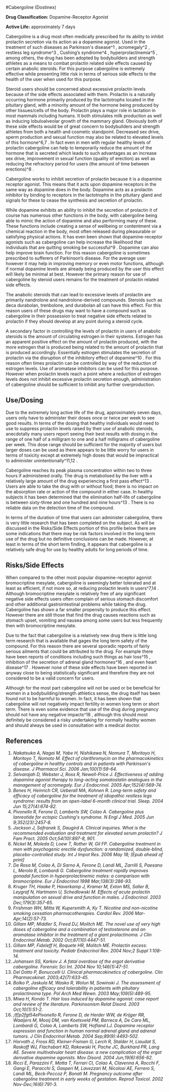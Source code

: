 #Cabergoline (Dostinex)
 
**Drug Classification:** Dopamine-Receptor Agonist

**Active Life:** approximately 7 days

Cabergoline is a drug most often medically prescribed for its ability to inhibit prolactin secretion via its action as a dopamine agonist. Used in the treatment of such diseases as Parkinson's disease^1 , acromegaly^2 , restless leg syndrome^3 , Cushing’s syndrome^4 , hyperprolactinemia^5 , among others, the drug has been adopted by bodybuilders and strength athletes as a means to combat prolactin related side effects caused by certain anabolic steroids. For this purpose cabergoline is extremely effective while presenting little risk in terms of serious side effects to the health of the user when used for this purpose.

Steroid users should be concerned about excessive prolactin levels because of the side effects associated with them. Prolactin is a naturally occurring hormone primarily produced by the lactotrophs located in the pituitary gland, with a minority amount of the hormone being produced by other tissues/cells of the body. Prolactin plays a major role in lactation in most mammals including humans. It both stimulates milk production as well as inducing lobuloalveolar growth of the mammary gland. Obviously both of these side effects would be of great concern to bodybuilders and strength athletes from both a health and cosmetic standpoint. Decreased sex drive, sperm production and sexual function may also be related to elevated levels of this hormone^6,7 . In fact even in men with regular healthy levels of prolactin cabergoline can help to temporarily reduce the amount of the hormone that is secreted which leads to such advantages as an increase sex drive, improvement in sexual function (quality of erection) as well as reducing the refractory period for users (the amount of time between erections)^8 .

Cabergoline works to inhibit secretion of prolactin because it is a dopamine receptor agonist. This means that it acts upon dopamine receptors in the same way as dopamine does in the body. Dopamine acts as a prolactin inhibitor by binding to receptors in the lactotrophs in the pituitary gland and signals for these to cease the synthesis and secretion of prolactin. 

While dopamine exhibits an ability to inhibit the secretion of prolactin it of course has numerous other functions in the body, with cabergoline being able to mimic the action of dopamine and also performing many of these. These functions include creating a sense of wellbeing or contentment via a chemical reaction in the body, most often released during pleasurable or satisfying physical actions. It has even been shown that dopamine-receptor agonists such as cabergoline can help increase the likelihood that individuals that are quitting smoking be successful^9 . Dopamine can also help improve brain function. For this reason cabergoline is sometimes prescribed to sufferers of Parkinson’s disease. For the average user however it may help in improving memory or even motor functions, although if normal dopamine levels are already being produced by the user this effect will likely be minimal at best. However the primary reason for use of cabergoline by steroid users remains for the treatment of prolactin related side effects.

The anabolic steroids that can lead to excessive levels of prolactin are primarily nandrolone and nandrolone-derived compounds. Steroids such as deca durabolan, trenbolone, and durabolan all can have this effect. For this reason users of these drugs may want to have a compound such as cabergoline in their possession to treat negative side effects related to prolactin if they should develop at any point during a steroid cycle.

A secondary factor in controlling the levels of prolactin in users of anabolic steroids is the amount of circulating estrogen in their systems. Estrogen has an apparent positive effect on the amount of prolactin produced, with the more estrogen that is produced being related to the amount of prolactin that is produced accordingly. Essentially estrogen stimulates the secretion of prolactin via the disruption of the inhibitory effect of dopamine^10 . For this reason often times prolactin can be controlled by way of the reduction of estrogen levels. Use of aromatase inhibitors can be used for this purpose. However when prolactin levels reach a point where a reduction of estrogen levels does not inhibit excessive prolactin secretion enough, administration of cabergoline should be sufficient to inhibit any further overproduction.

## Use/Dosing

Due to the extremely long active life of the drug, approximately seven days, users only have to administer their doses once or twice per week to see good results. In terms of the dosing that healthy individuals would need to use to suppress prolactin levels raised by their use of anabolic steroids, anecdotally many users report seeing their best results with dosing in the range of one half of a milligram to one and a half milligrams of cabergoline per week. This dose range should be sufficient for the majority of users but larger doses can be used as there appears to be little worry for users in terms of toxicity except at extremely high doses that would be impractical to administer unintentionally^11,12 .

Cabergoline reaches its peak plasma concentration within two to three hours if administered orally. The drug is metabolised by the liver with a relatively large amount of the drug experiencing a first pass effect^13 . Users are able to take the drug with or without food; there is no impact on the absorption rate or action of the compound in either case. In healthy subjects it has been determined that the elimination half-life of cabergoline is between sixty-three and one hundred and nine hours^13 . There is no reliable data on the detection time of the compound. 

In terms of the duration of time that users can administer cabergoline, there is very little research that has been completed on the subject. As will be discussed in the Risks/Side Effects portion of this profile below there are some indications that there may be risk factors involved in the long term use of the drug but no definitive conclusions can be made. However, at least in terms of the short term finding, it appears that cabergoline is a relatively safe drug for use by healthy adults for long periods of time. 

## Risks/Side Effects

When compared to the other most popular dopamine-receptor agonist bromocriptine mesylate, cabergoline is seemingly better tolerated and at least as efficient, if not more so, at reducing prolactin levels in users^7,14 . Although bromocriptine mesylate is relatively free of any significant negative side effects users often complain of serious stomach discomfort and other additional gastrointestinal problems while taking the drug. Cabergoline has shown a far smaller propensity to produce this effect. However there are still those that find the drug causes reactions such as stomach upset, vomiting and nausea among some users but less frequently then with bromocriptine mesylate.

Due to the fact that cabergoline is a relatively new drug there is little long term research that is available that gages the long term safety of the compound. For this reason there are several sporadic reports of fairly serious ailments that could be attributed to the drug. For example there have been reports of conditions including such things as hair loss^15 , inhibition of the secretion of adrenal gland hormones^16 , and even heart disease^17 . However none of these side effects have been reported in anyway close to being statistically significant and therefore they are not considered to be a valid concern for users. 

Although for the most part cabergoline will not be used or be beneficial for women in a bodybuilding/strength athletics sense, the drug itself has been found not to be harmful to women. In fact, it has been shown that cabergoline will not negatively impact fertility in women long term or short term. There is even some evidence that use of the drug during pregnancy should not have any negative impacts^18 , although this should most definitely be considered a risky undertaking for normally healthy women and should always be used in consultation with a medical doctor.

## References

1. *Nakatsuka A, Nagai M, Yabe H, Nishikawa N, Nomura T, Moritoyo H, Moritoyo T, Nomoto M. Effect of clarithromycin on the pharmacokinetics of cabergoline in healthy controls and in patients with Parkinson's disease. J Pharmacol Sci. 2006 Jan;100(1):59-64.*
2. *Selvarajah D, Webster J, Ross R, Newell-Price J. Effectiveness of adding dopamine agonist therapy to long-acting somatostatin analogues in the management of acromegaly. Eur J Endocrinol. 2005 Apr;152(4):569-74.*
3. *Benes H, Heinrich CR, Ueberall MA, Kohnen R. Long-term safety and efficacy of cabergoline for the treatment of idiopathic restless legs syndrome: results from an open-label 6-month clinical trial. Sleep. 2004 Jun 15;27(4):674-82.*
4. *Pivonello R, Ferone D, Lamberts SW, Colao A. Cabergoline plus lanreotide for ectopic Cushing's syndrome. N Engl J Med. 2005 Jun 9;352(23):2457-8.*
5. *Jackson J, Safranek S, Daugird A. Clinical inquiries. What is the recommended evaluation and treatment for elevated serum prolactin? J Fam Pract. 2005 Oct;54(10):897-8, 901.*
6. *Nickel M, Moleda D, Loew T, Rother W, Gil FP. Cabergoline treatment in men with psychogenic erectile dysfunction: a randomized, double-blind, placebo-controlled study. Int J Impot Res. 2006 May 18; [Epub ahead of print]*
7. *De Rosa M, Colao A, Di Sarno A, Ferone D, Landi ML, Zarrilli S, Paesano L, Merola B, Lombardi G. Cabergoline treatment rapidly improves gonadal function in hyperprolactinemic males: a comparison with bromocriptine. Eur J Endocrinol 1998 Mar;138(3):286-93.*
8. *Kruger TH, Haake P, Haverkamp J, Kramer M, Exton MS, Saller B, Leygraf N, Hartmann U, Schedlowski M. Effects of acute prolactin manipulation on sexual drive and function in males. J Endocrinol. 2003 Dec;179(3):357-65.*
9. *Frishman WH, Mitta W, Kupersmith A, Ky T. Nicotine and non-nicotine smoking cessation pharmacotherapies. Cardiol Rev. 2006 Mar-Apr;14(2):57-73.*
10. *Gillam MP, Middler S, Freed DJ, Molitch ME. The novel use of very high doses of cabergoline and a combination of testosterone and an aromatase inhibitor in the treatment of a giant prolactinoma. J Clin Endocrinol Metab. 2002 Oct;87(10):4447-51.*
11. *Gillam MP, Fideleff H, Boquete HR, Molitch ME. Prolactin excess: treatment and toxicity. Pediatr Endocrinol Rev. 2004 Nov;2 Suppl 1:108-14.*
12. *Johansen SS, Karkov J. A fatal overdose of the ergot derivative cabergoline. Forensic Sci Int. 2004 Nov 10;146(1):47-51.*
13. *Del Dotto P, Bonuccelli U. Clinical pharmacokinetics of cabergoline. Clin Pharmacokinet. 2003;42(7):633-45.*
14. *Bolko P, Jaskula M, Wasko R, Wolun M, Sowinski J. The assessment of cabergoline efficacy and tolerability in patients with pituitary prolactinoma type. Pol Arch Med Wewn. 2003 May;109(5):489-95.*
15. *Miwa H, Kondo T. Hair loss induced by dopamine agonist: case report and review of the literature. Parkinsonism Relat Disord. 2003 Oct;10(1):51-2.*
16. *;lf[p2fgt54ePivonello R, Ferone D, de Herder WW, de Krijger RR, Waaijers M, Mooij DM, van Koetsveld PM, Barreca A, De Caro ML, Lombardi G, Colao A, Lamberts SW, Hofland LJ. Dopamine receptor expression and function in human normal adrenal gland and adrenal tumors. J Clin Endocrinol Metab. 2004 Sep;89(9):4493-502.*
17. *Horvath J, Fross RD, Kleiner-Fisman G, Lerch R, Stalder H, Liaudat S, Raskoff WJ, Flachsbart KD, Rakowski H, Pache JC, Burkhard PR, Lang AE. Severe multivalvular heart disease: a new complication of the ergot derivative dopamine agonists. Mov Disord. 2004 Jun;19(6):656-62.*
18. *Ricci E, Parazzini F, Motta T, Ferrari CI, Colao A, Clavenna A, Rocchi F, Gangi E, Paracchi S, Gasperi M, Lavezzari M, Nicolosi AE, Ferrero S, Landi ML, Beck-Peccoz P, Bonati M. Pregnancy outcome after cabergoline treatment in early weeks of gestation. Reprod Toxicol. 2002 Nov-Dec;16(6):791-3.*